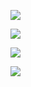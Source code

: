 <img src="https://github-readme-stats.vercel.app/api?username=botolmonir&&show_icons=true&title_color=00ff00&icon_color=5555ff&text_color=ffffff&bg_color=000000"></img>

<img src="https://github-readme-stats.vercel.app/api/top-langs/?username=botolmonir&&show_icons=true&title_color=00ff00&icon_color=5555ff&text_color=ffffff&bg_color=000000&layout=compact"></img>


<img src="https://github-readme-stats.vercel.app/api/pin/?username=botolmonir&amp;repo=fbg&amp;theme=tokyonight"></img>
        
<img src="https://github-readme-stats.vercel.app/api/pin/?username=botolmonir&amp;repo=pmk&amp;theme=tokyonight"></img>
        
